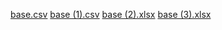 [base.csv](https://github.com/user-attachments/files/17535036/base.csv)
[base (1).csv](https://github.com/user-attachments/files/17535040/base.1.csv)
[base (2).xlsx](https://github.com/user-attachments/files/17535072/base.2.xlsx)
[base (3).xlsx](https://github.com/user-attachments/files/17535133/base.3.xlsx)
